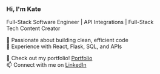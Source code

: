 ### Hi, I'm Kate
Full-Stack Software Engineer | API Integrations | Full-Stack  
Tech Content Creator

🔹 Passionate about building clean, efficient code  
🔹 Experience with React, Flask, SQL, and APIs

📌 Check out my portfolio! [Portfolio](https://katejanete.onrender.com/)  
📫 Connect with me on [LinkedIn](https://www.linkedin.com/in/katejanete/)
